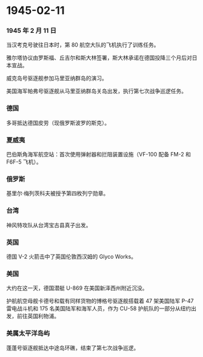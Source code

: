 # 1945-02-11

### 1945 年 2 月 11 日

当汉考克号驶往日本时，第 80 航空大队的飞机执行了训练任务。

雅尔塔协议由罗斯福、丘吉尔和斯大林签署，斯大林承诺在德国投降三个月后对日本宣战。

威克岛号驱逐舰参加马里亚纳群岛的演习。

美国海军帕弗号驱逐舰从马里亚纳群岛关岛出发，执行第七次战争巡逻任务。

### 德国

多哥抵达德国皮劳（现俄罗斯波罗的斯克）。

### 夏威夷

巴伯斯角海军航空站：首次使用弹射器和拦阻装置设施（VF-100 配备 FM-2 和
F6F-5 飞机）。

### 俄罗斯

基里尔·梅列茨科夫被授予第四枚列宁勋章。

### 台湾

神风特攻队从台湾宝古县真子出发。

### 英国

德国 V-2 火箭击中了英国伦敦西汉姆的 Glyco Works。

### 美国

大约在这一天，德国潜艇 U-869 在美国新泽西州附近沉没。

护航航空母舰卡德号和载有同样货物的博格号驱逐舰搭载着 47 架美国陆军 P-47
雷电战斗机和 175 名美国陆军和海军人员，作为 CU-58
护航队的一部分从纽约出发，前往英国利物浦。

### 美属太平洋岛屿

蓬蓬号驱逐舰抵达中途岛环礁，结束了第七次战争巡逻。